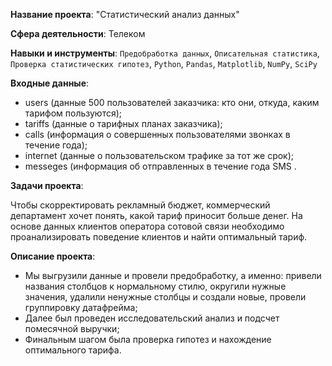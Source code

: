 **Название проекта**: "Статистический анализ данных"

**Сфера деятельности**: Телеком

**Навыки и инструменты**: `Предобработка данных`, `Описательная статистика`, `Проверка статистических гипотез`, `Python`, `Pandas`, `Matplotlib`, `NumPy`, `SciPy`

**Входные данные**:

- users (данные 500 пользователей заказчика: кто они, откуда, каким тарифом пользуются); 
- tariffs (данные о тарифных планах заказчика);
- calls (информация о совершенных пользователями звонках в течение года); 
- internet (данные о пользовательском трафике за тот же срок);
- messeges (информация об отправленных  в течение года SMS .

**Задачи проекта**: 

Чтобы скорректировать рекламный бюджет, коммерческий департамент хочет понять, какой тариф приносит больше денег. На основе данных клиентов оператора сотовой связи необходимо проанализировать поведение клиентов и найти оптимальный тариф.

**Описание проекта**:

- Мы выгрузили данные и провели предобработку, а именно: привели названия столбцов к нормальному стилю, округили нужные значения, удалили ненужные столбцы и создали новые, провели группировку датафрейма; 
- Далее был проведен исследовательский анализ и подсчет помесячной выручки; 
- Финальным шагом была проверка гипотез и нахождение оптимального тарифа.
